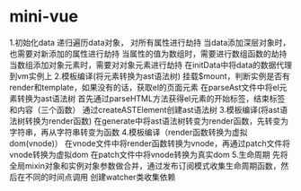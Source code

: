 # mini-vue
1.初始化data
递归遍历data对象， 对所有属性进行劫持
当data添加深层对象时，也需要对新添加的属性进行劫持
当属性的值为数组时，需要进行数组函数的劫持
当数组添加对象元素时，需要对对象元素进行劫持
在initData中将data的数据代理到vm实例上
2.模板编译(将元素转换为ast语法树)
挂载$mount，判断实例是否有render和template，如果没有的话，获取el的页面元素
在parseAst文件中将el元素转换为ast语法树
首先通过parseHTML方法获得el元素的开始标签，结束标签和内容（三个函数）
通过createASTElement创建ast语法树
3.模板编译(将ast语法树转换为render函数)
在generate中将ast语法树转变为render函数，先转变为字符串，再从字符串转变为函数
4.模板编译（render函数转换为虚拟dom(vnode)）
在vnode文件中将render函数转换为vnode，再通过patch文件将vnode转换为虚拟dom
在patch文件中将vnode转换为真实dom
5.生命周期
先将全局mixin对象和实例对象参数做合并，通过发布订阅模式收集生命周期函数，然后在不同的时间点调用
创建watcher类收集依赖
